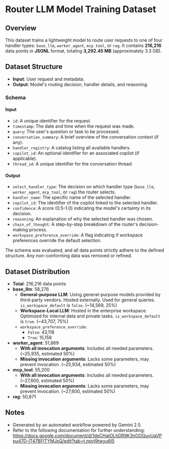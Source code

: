 # Router LLM Model Training Dataset

## Overview

This dataset trains a lightweight model to route user requests to one of four handler types: `base_llm`, `worker_agent`, `mcp_tool`, or `rag`. It contains **216,216** data points in **JSONL** format, totaling **3,292.45 MB** (approximately 3.3 GB).

## Dataset Structure

- **Input**: User request and metadata.
- **Output**: Model's routing decision, handler details, and reasoning.

### Schema

#### Input

- `id`: A unique identifier for the request.
- `timestamp`: The date and time when the request was made.
- `query`: The user's question or task to be processed.
- `conversation_summary`: A brief overview of the conversation context (if any).
- `handler_registry`: A catalog listing all available handlers.
- `copilot_id`: An optional identifier for an associated copilot (if applicable).
- `thread_id`: A unique identifier for the conversation thread.

#### Output

- `select_handler_type`: The decision on which handler type (`base_llm`, `worker_agent`, `mcp_tool`, or `rag`) the router selects.
- `handler_name`: The specific name of the selected handler.
- `copilot_id`: The identifier of the copilot linked to the selected handler.
- `confidence`: A score (0.5–1.0) indicating the model's certainty in its decision.
- `reasoning`: An explanation of why the selected handler was chosen.
- `chain_of_thought`: A step-by-step breakdown of the router's decision-making process.
- `workspace_preference_override`: A flag indicating if workspace preferences override the default selection.

The schema was evaluated, and all data points strictly adhere to the defined structure. Any non-conforming data was removed or refined.

## Dataset Distribution

- **Total**: 216,216 data points
- **base_llm**: 58,276
  - **General-purpose LLM**: Using general-purpose models provided by third-party vendors. Hosted externally. Used for general queries. `is_workspace_default` is `false`. (~14,569, 25%)
  - **Workspace-Local LLM**: Hosted in the enterprise workspace. Optimized for internal data and private tasks. `is_workspace_default` is `true`. (~43,707, 75%)
  - `workspace_preference_override`:
    - `False`: 43,118
    - `True`: 15,158
- **worker_agent**: 51,869
  - **With all invocation arguments**: Includes all needed parameters. (~25,935, estimated 50%)
  - **Missing invocation arguments**: Lacks some parameters, may prevent invocation. (~25,934, estimated 50%)
- **mcp_tool**: 55,200
  - **With all invocation arguments**: Includes all needed parameters. (~27,600, estimated 50%)
  - **Missing invocation arguments**: Lacks some parameters, may prevent invocation. (~27,600, estimated 50%)
- **rag**: 50,871

## Notes

- Generated by an automated workflow powered by Gemini 2.5.
- Refer to the following documentation for further understanding:
https://docs.google.com/document/d/1dsCHatOLhDR9K3nOOQuyUaVPpu47D-lT47BFlTYMJxQ/edit?tab=t.npyl9twyu6l5